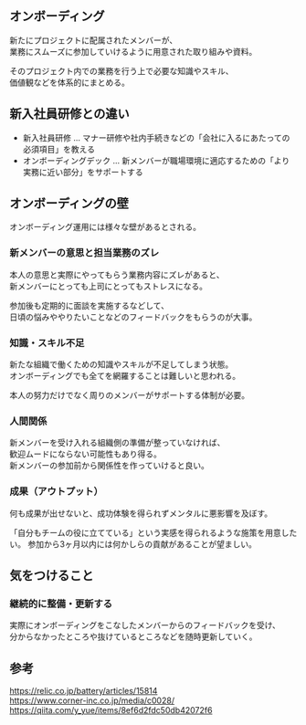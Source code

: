 ## オンボーディング
新たにプロジェクトに配属されたメンバーが、  
業務にスムーズに参加していけるように用意された取り組みや資料。

そのプロジェクト内での業務を行う上で必要な知識やスキル、  
価値観などを体系的にまとめる。

## 新入社員研修との違い
* 新入社員研修 ... マナー研修や社内手続きなどの「会社に入るにあたっての必須項目」を教える
* オンボーディングデック ... 新メンバーが職場環境に適応するための「より実務に近い部分」をサポートする

## オンボーディングの壁
オンボーディング運用には様々な壁があるとされる。

### 新メンバーの意思と担当業務のズレ
本人の意思と実際にやってもらう業務内容にズレがあると、  
新メンバーにとっても上司にとってもストレスになる。

参加後も定期的に面談を実施するなどして、  
日頃の悩みややりたいことなどのフィードバックをもらうのが大事。

### 知識・スキル不足
新たな組織で働くための知識やスキルが不足してしまう状態。  
オンボーディングでも全てを網羅することは難しいと思われる。

本人の努力だけでなく周りのメンバーがサポートする体制が必要。

### 人間関係
新メンバーを受け入れる組織側の準備が整っていなければ、  
歓迎ムードにならない可能性もあり得る。  
新メンバーの参加前から関係性を作っていけると良い。

### 成果（アウトプット）
何も成果が出せないと、成功体験を得られずメンタルに悪影響を及ぼす。  

「自分もチームの役に立てている」という実感を得られるような施策を用意したい。
参加から3ヶ月以内には何かしらの貢献があることが望ましい。

## 気をつけること
### 継続的に整備・更新する
実際にオンボーディングをこなしたメンバーからのフィードバックを受け、  
分からなかったところや抜けているところなどを随時更新していく。

## 参考
<https://relic.co.jp/battery/articles/15814>  
<https://www.corner-inc.co.jp/media/c0028/>  
<https://qiita.com/y_yue/items/8ef6d2fdc50db42072f6>